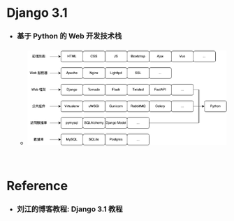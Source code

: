 Django 3.1
=====
* ### 基于 Python 的 Web 开发技术栈
    * ### ![image](https://raw.githubusercontent.com/GitHub-WeiChiang/main/master/Django/Django%203.1/TechStack.png)
<br />

Reference
=====
* ### 刘江的博客教程: Django 3.1 教程
<br />
